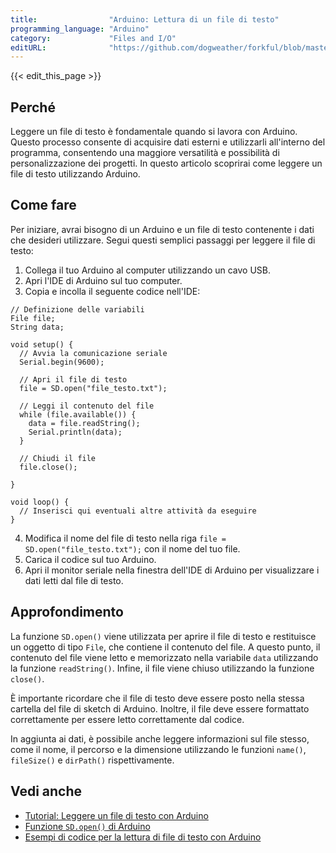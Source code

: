 ```yaml
---
title:                "Arduino: Lettura di un file di testo"
programming_language: "Arduino"
category:             "Files and I/O"
editURL:              "https://github.com/dogweather/forkful/blob/master/content/it/arduino/reading-a-text-file.md"
---
```


{{< edit_this_page >}}

## Perché

Leggere un file di testo è fondamentale quando si lavora con Arduino. Questo processo consente di acquisire dati esterni e utilizzarli all'interno del programma, consentendo una maggiore versatilità e possibilità di personalizzazione dei progetti. In questo articolo scoprirai come leggere un file di testo utilizzando Arduino.

## Come fare

Per iniziare, avrai bisogno di un Arduino e un file di testo contenente i dati che desideri utilizzare. Segui questi semplici passaggi per leggere il file di testo:

1. Collega il tuo Arduino al computer utilizzando un cavo USB.
2. Apri l'IDE di Arduino sul tuo computer.
3. Copia e incolla il seguente codice nell'IDE:

```Arduino
// Definizione delle variabili
File file;
String data;

void setup() {
  // Avvia la comunicazione seriale
  Serial.begin(9600);

  // Apri il file di testo
  file = SD.open("file_testo.txt");

  // Leggi il contenuto del file
  while (file.available()) {
    data = file.readString();
    Serial.println(data);
  }

  // Chiudi il file
  file.close();

}

void loop() {
  // Inserisci qui eventuali altre attività da eseguire
}
```
4. Modifica il nome del file di testo nella riga `file = SD.open("file_testo.txt");` con il nome del tuo file.
5. Carica il codice sul tuo Arduino.
6. Apri il monitor seriale nella finestra dell'IDE di Arduino per visualizzare i dati letti dal file di testo.

## Approfondimento

La funzione `SD.open()` viene utilizzata per aprire il file di testo e restituisce un oggetto di tipo `File`, che contiene il contenuto del file. A questo punto, il contenuto del file viene letto e memorizzato nella variabile `data` utilizzando la funzione `readString()`. Infine, il file viene chiuso utilizzando la funzione `close()`.

È importante ricordare che il file di testo deve essere posto nella stessa cartella del file di sketch di Arduino. Inoltre, il file deve essere formattato correttamente per essere letto correttamente dal codice.

In aggiunta ai dati, è possibile anche leggere informazioni sul file stesso, come il nome, il percorso e la dimensione utilizzando le funzioni `name()`, `fileSize()` e `dirPath()` rispettivamente.

## Vedi anche

- [Tutorial: Leggere un file di testo con Arduino](https://www.arduino.cc/en/Tutorial/ReadASCIIString)
- [Funzione `SD.open()` di Arduino](https://www.arduino.cc/en/Reference/SDopen)
- [Esempi di codice per la lettura di file di testo con Arduino](https://github.com/arduino-libraries/SD/blob/master/examples/ReadWrite/ReadWrite.ino)